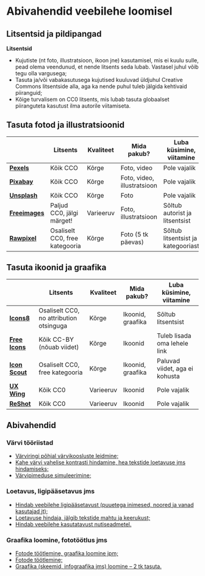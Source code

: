 # Abivahendid veebilehe loomisel

## Litsentsid ja pildipangad
**Litsentsid**

- Kujutiste (nt foto, illustratsioon, ikoon jne) kasutamisel, mis ei kuulu sulle, pead olema veendunud, et nende litsents seda lubab. Vastasel juhul võib tegu olla vargusega;
- Tasuta ja/või vabakasutusega kujutised kuuluvad üldjuhul Creative Commons litsentside alla, aga ka nende puhul tuleb jälgida kehtivaid piiranguid;
- Kõige turvalisem on CC0 litsents, mis lubab tasuta globaalset piiranguteta kasutust ilma autorile viitamiseta. 

## Tasuta fotod ja illustratsioonid

|                   | Litsents                           | Kvaliteet | Mida pakub?                                | Luba küsimine, viitamine           |
|-------------------|-----------------------------------|----------|-----------------------------------------|----------------------------------|
| [**Pexels**](https://www.pexels.com/)        | Kõik CCO                           | Kõrge    | Foto, video                             | Pole vajalik                     |
| [**Pixabay**](https://pixabay.com/)       | Kõik CCO                           | Kõrge    | Foto, video, illustratsioon             | Pole vajalik                     |
| [**Unsplash**](https://unsplash.com/)      | Kõik CCO                           | Kõrge    | Foto                                    | Pole vajalik                     |
| [**Freeimages**](https://www.freeimages.com/)    | Paljud CC0, jälgi märget!          | Varieeruv| Foto, illustratsioon                    | Sõltub autorist ja litsentsist   |
| [**Rawpixel**](https://www.rawpixel.com/)      | Osaliselt CC0, free kategooria     | Kõrge    | Foto (5 tk päevas)                      | Sõltub litsentsist ja kategooriast|

## Tasuta ikoonid ja graafika

|                   | Litsents                                        | Kvaliteet | Mida pakub?            | Luba küsimine, viitamine         |
|-------------------|-------------------------------------------------|----------|------------------------|---------------------------------|
| [**Icons8**](https://icons8.com/)        | Osaliselt CC0, no attribution otsinguga         | Kõrge    | Ikoonid, graafika      | Sõltub litsentsist               |
| [**Free Icons**](https://freeicons.io/)    | Kõik CC-BY (nõuab viidet)                       | Kõrge    | Ikoonid                | Tuleb lisada oma lehele link     |
| [**Icon Scout**](https://iconscout.com/)    | Osaliselt CC0, free kategooria                  | Kõrge    | Ikoonid, graafika      | Paluvad viidet, aga ei kohusta   |
| [**UX Wing**](https://uxwing.com/)       | Kõik CC0                                        | Varieeruv| Ikoonid                | Pole vajalik                     |
| [**ReShot**](https://www.reshot.com/)        | Kõik CC0                                        | Varieeruv| Ikoonid                | Pole vajalik                     |

## Abivahendid
### Värvi tööriistad
- [Värviringi põhjal värvikoosluste leidmine;](https://color.adobe.com/create/color-wheel)
- [Kahe värvi vahelise kontrasti hindamine, hea tekstide loetavuse jms hindamiseks;](https://contrast-ratio.com/)
- [Värvipimeduse simuleerimine;](https://www.color-blindness.com/coblis-color-blindness-simulator/)

### Loetavus, ligipääsetavus jms
- [Hindab veebilehe ligipääsetavust (puuetega inimesed, noored ja vanad kasutajad jt);](https://www.accessibilitychecker.org/)
- [Loetavuse hindaja, jälgib tekstide mahtu ja keerukust;](https://www.webfx.com/tools/read-able/)
- [Hindab veebilehe kasutatavust nutiseadmetel.](https://search.google.com/test/mobile-friendly)

### Graafika loomine, fototöötlus jms
- [Fotode töötlemine, graafika loomine jpm;](http://www.canva.com/)
- [Fotode töötlemine;](https://pixlr.com/x/)
- [Graafika (skeemid, infograafika jms) loomine – 2 tk tasuta.](https://piktochart.com/)
